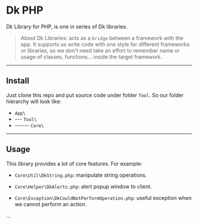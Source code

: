 # Dk PHP

Dk Library for PHP, is one in series of Dk libraries.

> About Dk Libraries: acts as a `bridge` between a framework with the app. It supports us write code with one style for different frameworks or libraries, so we don't need take an effort to remember name or usage of classes, functions... inside the target framework.

---
## Install

Just clone this repo and put source code under folder `Tool`. So our folder hierarchy will look like:

- `App\`
- --- `Tool\`
- ------ `Core\`

---
## Usage

This library provides a lot of core features. For example:

- `Core\Util\DkString.php`: manipulate string operations.

- `Core\Helper\DkAlerts.php`: alert popup window to client.

- `Core\Exception\DkCouldNotPerformOperation.php`: useful exception when we cannot perform an action.

...

